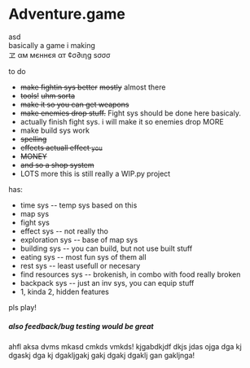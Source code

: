 # Adventure.game
asd  
basically a game i making  
ヱ αм мєннєя αт ¢σ∂ιηg ѕσσσ  

to do
* ~~make fightin sys better~~ ~~mostly~~ almost there
* ~~tools!~~ ~~uhm sorta~~
* ~~make it so you can get weapons~~
* ~~make enemies drop stuff.~~ Fight sys should be done here basicaly.
* actually finish fight sys. i will make it so enemies drop MORE
* make build sys work
* ~~spelling~~
* ~~effects actuall effect `you`~~
* ~~MONEY~~
* ~~and so a shop system~~
* LOTS more this is still really a WIP.py project

has:
* time sys -- temp sys based on this
* map sys
* fight sys
* effect sys -- not really tho
* exploration sys -- base of map sys
* building sys -- you can build, but not use built stuff
* eating sys -- most fun sys of them all
* rest sys -- least usefull or necesary
* find resources sys -- brokenish, in combo with food really broken
* backpack sys -- just an inv sys, you can equip stuff
* 1, kinda 2, hidden features


pls play!  
##### also feedback/bug testing would be great
ahfl aksa dvms mkasd cmkds vmkds! kjgabdkjdf dkjs jdas ojga dga kj dgaskj dga kj dgakljgakj gakj dgakj dgaklj gan gakljnga!
